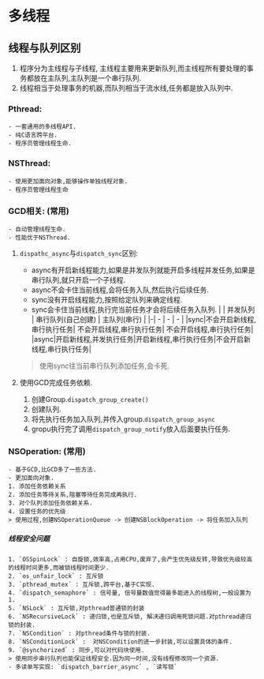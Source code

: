 # 多线程

## 线程与队列区别
1. 程序分为主线程与子线程, 主线程主要用来更新队列,而主线程所有要处理的事务都放在主队列,主队列是一个串行队列.
2. 线程相当于处理事务的机器,而队列相当于流水线,任务都是放入队列中.

### Pthread:
	- 一套通用的多线程API.
	- 纯C语言跨平台.
	- 程序员管理线程生命.

### NSThread:
	- 使用更加面向对象,能够操作单独线程对象.
	- 程序员管理线程生命

### GCD相关: (常用)
	- 自动管理线程生命.
	- 性能优于NSThread.
1. `dispathc_async`与`dispatch_sync`区别:
	- async有开启新线程能力,如果是并发队列就能开启多线程并发任务,如果是串行队列,就只开启一个子线程.
	- async不会卡住当前线程,会将任务入队,然后执行后续任务. 
	- sync没有开启线程能力,按照给定队列来确定线程.
	- sync会卡住当前线程,执行完当前任务才会将后续任务入队列.
	| | 并发队列 | 串行队列(自己创建) | 主队列(串行) | 
	|-|	-    | 		-         | 	-        |
	|sync|不会开启新线程,串行执行任务| 不会开启线程,串行执行任务| 不会开启线程,串行执行任务|
	|async|开启新线程,并发执行任务|开启新线程,串行执行任务|不会开启新线程,串行执行任务|

	> 使用sync往当前串行队列添加任务,会卡死.

2. 使用GCD完成任务依赖.
	1. 创建Group.`dispatch_group_create()`
	2. 创建队列.
	3. 将先执行任务加入队列,并传入group.`dispatch_group_async`
	4. gropu执行完了调用`dispatch_group_notify`放入后面要执行任务.

### NSOperation: (常用)
	- 基于GCD,比GCD多了一些方法.
	- 更加面向对象.
	1. 添加任务依赖关系
	2. 添加任务等待关系,阻塞等待任务完成再执行.
	3. 对个队列添加任务依赖关系.
	4. 设置任务的优先级
	> 使用过程,创建NSOperationQueue -> 创建NSBlockOperation -> 将任务加入队列

##### 线程安全问题
	1. `OSSpinLock` : 自旋锁,效率高,占用CPU,废弃了,会产生优先级反转,导致优先级较高的线程时间更多,而被锁线程时间更少.
	2. `os_unfair_lock` : 互斥锁
	3. `pthread_mutex` : 互斥锁,跨平台,基于C实现.
	4. `dispatch_semaphore` : 信号量, 信号量数值觉得最多能进入的线程树,一般设置为1. 
	5. `NSLock` : 互斥锁,对pthread普通锁的封装
	6. `NSRecursiveLock` : 递归锁,也是互斥锁, 解决递归调用死锁问题.对pthread递归锁的封装.
	7. `NSCondition` : 对pthread条件与锁的封装.
	8. `NSConditionLock` :  对NSCondition的进一步封装,可以设置具体的条件.
	9. `@synchorized` : 同步,可以对代码块使用.
	> 使用同步串行队列也能保证线程安全.因为同一时间,没有线程修改同一个资源.
	- 多读单写实现: `dispatch_barrier_async` , `读写锁`



